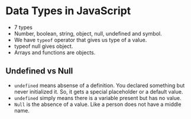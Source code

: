# Data Types in JavaScript

- 7 types
- Number, boolean, string, object, null, undefined and symbol.
- We have `typeof` operator that gives us type of a value.
- typeof null gives object.
- Arrays and functions are objects.

## Undefined vs Null

- `undefined` means absense of a definition. You declared something but never initialized it. So, it gets a special placeholder or a default value.
- `undefined` simply means there is a variable present but has no value.
- `Null` is the absence of a value. Like a person does not have a middle name. 
